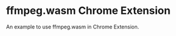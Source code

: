 ffmpeg.wasm Chrome Extension
============================

An example to use ffmpeg.wasm in Chrome Extension.
